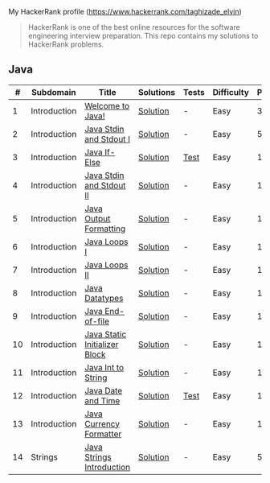 My HackerRank profile (https://www.hackerrank.com/taghizade_elvin)

> HackerRank is one of the best online resources for the software engineering interview preparation. This repo contains my solutions to HackerRank problems.

## Java

| #  |      Subdomain     |      Title     |   Solutions   |   Tests   | Difficulty  |    Points   | Tag
|----|--------------------|----------------|---------------|---------------|-------------|-------------|-------------
| 1  |Introduction|[Welcome to Java!](https://www.hackerrank.com/challenges/welcome-to-java/problem)|[Solution](src/main/java/com/hackerrank/java/WelcomeToJava.java)|-|Easy|3|Welcome to Java!|
| 2  |Introduction|[Java Stdin and Stdout I](https://www.hackerrank.com/challenges/java-stdin-and-stdout-1/problem)|[Solution](src/main/java/com/hackerrank/java/JavaStdinAndStdoutI.java)|-|Easy|5|Java Stdin and Stdout I|
| 3  |Introduction|[Java If-Else](https://www.hackerrank.com/challenges/java-if-else/problem)|[Solution](src/main/java/com/hackerrank/java/JavaIfElse.java)|[Test](src/test/java/com/hackerrank/java/JavaIfElseTest.java)|Easy|10|Java If-Else|
| 4  |Introduction|[Java Stdin and Stdout II](https://www.hackerrank.com/challenges/java-stdin-stdout/problem)|[Solution](src/main/java/com/hackerrank/java/JavaStdinAndStdoutII.java)|-|Easy|10|Java Stdin and Stdout II|
| 5  |Introduction|[Java Output Formatting](https://www.hackerrank.com/challenges/java-output-formatting/problem)|[Solution](src/main/java/com/hackerrank/java/JavaOutputFormatting.java)|-|Easy|10|Java Output Formatting|
| 6  |Introduction|[Java Loops I](https://www.hackerrank.com/challenges/java-loops-i/problem)|[Solution](src/main/java/com/hackerrank/java/JavaLoopsI.java)|-|Easy|10|Java Loops I|
| 7  |Introduction|[Java Loops II](https://www.hackerrank.com/challenges/java-loops/problem)|[Solution](src/main/java/com/hackerrank/java/JavaLoopsII.java)|-|Easy|10|Java Loops II|
| 8  |Introduction|[Java Datatypes](https://www.hackerrank.com/challenges/java-datatypes/problem)|[Solution](src/main/java/com/hackerrank/java/JavaDatatypes.java)|-|Easy|10|Java Datatypes|
| 9  |Introduction|[Java End-of-file](https://www.hackerrank.com/challenges/java-end-of-file/problem)|[Solution](src/main/java/com/hackerrank/java/JavaEndOfFile.java)|-|Easy|10|Java End-of-file|
| 10 |Introduction|[Java Static Initializer Block](https://www.hackerrank.com/challenges/java-static-initializer-block/problem)|[Solution](src/main/java/com/hackerrank/java/JavaStaticInitializerBlock.java)|-|Easy|10|Java Static Initializer Block|
| 11 |Introduction|[Java Int to String](https://www.hackerrank.com/challenges/java-int-to-string/problem)|[Solution](src/main/java/com/hackerrank/java/JavaIntToString.java)|-|Easy|10|Java Int to String|
| 12 |Introduction|[Java Date and Time](https://www.hackerrank.com/challenges/java-date-and-time/problem)|[Solution](src/main/java/com/hackerrank/java/JavaDateAndTime.java)|[Test](src/test/java/com/hackerrank/java/JavaDateAndTimeTest.java)|Easy|15|Java Date and Time|
| 13 |Introduction|[Java Currency Formatter](https://www.hackerrank.com/challenges/java-currency-formatter/problem)|[Solution](src/main/java/com/hackerrank/java/JavaCurrencyFormatter.java)|-|Easy|15|Java Currency Formatter|
| 14 |Strings     |[Java Strings Introduction](https://www.hackerrank.com/challenges/java-strings-introduction/problem)|[Solution](src/main/java/com/hackerrank/java/JavaStringsIntroduction.java)|-|Easy|5|Java Strings Introduction|